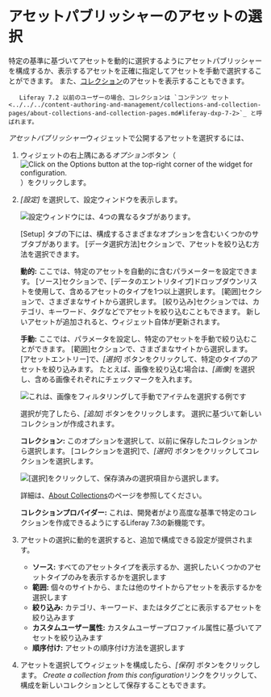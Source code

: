 # アセットパブリッシャーのアセットの選択

特定の基準に基づいてアセットを動的に選択するようにアセットパブリッシャーを構成するか、表示するアセットを正確に指定してアセットを手動で選択することができます。 また、[コレクション](../../../content-authoring-and-management/collections-and-collection-pages/about-collections-and-collection-pages.md)のアセットを表示することもできます。

``` note::
   Liferay 7.2 以前のユーザーの場合、コレクションは `コンテンツ セット <../../../content-authoring-and-management/collections-and-collection-pages/about-collections-and-collection-pages.md#liferay-dxp-7-2>`_ と呼ばれます。 
```

*アセットパブリッシャー*ウィジェットで公開するアセットを選択するには、

1.  ウィジェットの右上隅にある*オプション*ボタン（![Click on the Options button at the top-right corner of the widget for configuration.](../../../images/icon-options.png)）をクリックします。

2.  *[設定]* を選択して、設定ウィンドウを表示します。

    ![設定ウィンドウには、4つの異なるタブがあります。](selecting-assets-in-the-asset-publisher-widget/images/02.png)

    [Setup] タブの下には、構成するさまざまなオプションを含むいくつかのサブタブがあります。 [データ選択方法]セクションで、アセットを絞り込む方法を選択できます。

    **動的:** ここでは、特定のアセットを自動的に含むパラメーターを設定できます。 [ソース]セクションで、[データのエントリタイプ]ドロップダウンリストを使用して、含めるアセットのタイプを1つ以上選択します。 [範囲]セクションで、さまざまなサイトから選択します。 [絞り込み]セクションでは、カテゴリ、キーワード、タグなどでアセットを絞り込むこともできます。 新しいアセットが追加されると、ウィジェット自体が更新されます。

    **手動:** ここでは、パラメータを設定し、特定のアセットを手動で絞り込むことができます。 [範囲]セクションで、さまざまなサイトから選択します。 [アセットエントリー]で、*[選択]* ボタンをクリックして、特定のタイプのアセットを絞り込みます。 たとえば、画像を絞り込む場合は、*[画像]* を選択し、含める画像それぞれにチェックマークを入れます。

    ![これは、画像をフィルタリングして手動でアイテムを選択する例です](selecting-assets-in-the-asset-publisher-widget/images/03.png)

    選択が完了したら、*[追加]* ボタンをクリックします。 選択に基づいて新しいコレクションが作成されます。

    **コレクション:** このオプションを選択して、以前に保存したコレクションから選択します。 [コレクションを選択]で、*[選択]* ボタンをクリックしてコレクションを選択します。

    ![[選択]をクリックして、保存済みの選択項目から選択します。](selecting-assets-in-the-asset-publisher-widget/images/04.png)

    詳細は、[About Collections](../../../content-authoring-and-management/collections-and-collection-pages/about-collections-and-collection-pages.md)のページを参照してください。

    **コレクションプロバイダー:** これは、開発者がより高度な基準で特定のコレクションを作成できるようにするLiferay 7.3の新機能です。

3.  アセットの選択に動的を選択すると、追加で構成できる設定が提供されます。

      - **ソース:** すべてのアセットタイプを表示するか、選択したいくつかのアセットタイプのみを表示するかを選択します
      - **範囲:** 個々のサイトから、または他のサイトからアセットを表示するかを選択します
      - **絞り込み:** カテゴリ、キーワード、またはタグごとに表示するアセットを絞り込みます
      - **カスタムユーザー属性:** カスタムユーザープロファイル属性に基づいてアセットを絞り込みます
      - **順序付け:** アセットの順序付け方法を選択します

4.  アセットを選択してウィジェットを構成したら、*[保存]* ボタンをクリックします。 *Create a collection from this configuration*リンクをクリックして、構成を新しいコレクションとして保存することもできます。
